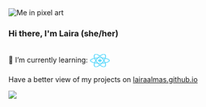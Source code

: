 
<img src="https://lairaalmas.github.io/assets/hi.png" alt="Me in pixel art">
  
### Hi there, I'm Laira (she/her)

##

🌱 I’m currently learning: <img align="center" alt="React.js icon" height="30" width="40" src="https://raw.githubusercontent.com/devicons/devicon/master/icons/react/react-original.svg">

Have a better view of my projects on [lairaalmas.github.io](https://lairaalmas.github.io/)

<div>
  <a href="https://github.com/lairaalmas">
    <img height="180em" src="https://github-readme-stats.vercel.app/api/top-langs/?username=lairaalmas&layout=compact&langs_count=7&theme=react"/>
  </a>   
</div>
  
<!--<div style="display: inline_block"><br>
  <img align="center" alt="HTML icon" height="30" width="40" src="https://raw.githubusercontent.com/devicons/devicon/master/icons/html5/html5-original.svg">
  <img align="center" alt="CSS icon" height="30" width="40" src="https://raw.githubusercontent.com/devicons/devicon/master/icons/css3/css3-original.svg">
  <img align="center" alt="Js icon" height="30" width="40" src="https://raw.githubusercontent.com/devicons/devicon/master/icons/javascript/javascript-plain.svg">
  <img align="center" alt="Python icon" height="30" width="40" src="https://raw.githubusercontent.com/devicons/devicon/master/icons/python/python-original.svg">
</div>-->
